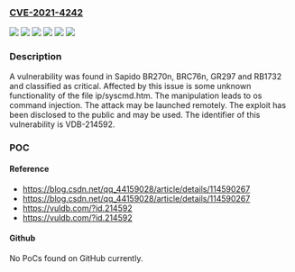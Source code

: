 ### [CVE-2021-4242](https://cve.mitre.org/cgi-bin/cvename.cgi?name=CVE-2021-4242)
![](https://img.shields.io/static/v1?label=Product&message=BR270n&color=blue)
![](https://img.shields.io/static/v1?label=Product&message=BRC76n&color=blue)
![](https://img.shields.io/static/v1?label=Product&message=GR297&color=blue)
![](https://img.shields.io/static/v1?label=Product&message=RB1732&color=blue)
![](https://img.shields.io/static/v1?label=Version&message=n%2Fa&color=blue)
![](https://img.shields.io/static/v1?label=Vulnerability&message=CWE-707%20Improper%20Neutralization%20-%3E%20CWE-74%20Injection%20-%3E%20CWE-78%20OS%20Command%20Injection&color=brighgreen)

### Description

A vulnerability was found in Sapido BR270n, BRC76n, GR297 and RB1732 and classified as critical. Affected by this issue is some unknown functionality of the file ip/syscmd.htm. The manipulation leads to os command injection. The attack may be launched remotely. The exploit has been disclosed to the public and may be used. The identifier of this vulnerability is VDB-214592.

### POC

#### Reference
- https://blog.csdn.net/qq_44159028/article/details/114590267
- https://blog.csdn.net/qq_44159028/article/details/114590267
- https://vuldb.com/?id.214592
- https://vuldb.com/?id.214592

#### Github
No PoCs found on GitHub currently.

